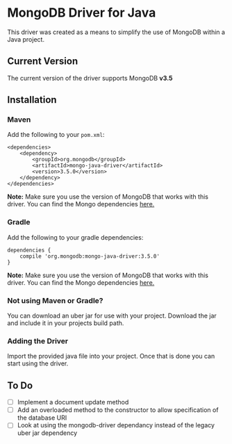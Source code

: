 # MongoDB Driver for Java

This driver was created as a means to simplify the use of MongoDB within a Java project.

## Current Version
The current version of the driver supports MongoDB **v3.5**
## Installation
### Maven
Add the following to your `pom.xml`:
```
<dependencies>
    <dependency>
        <groupId>org.mongodb</groupId>
        <artifactId>mongo-java-driver</artifactId>
        <version>3.5.0</version>
    </dependency>
</dependencies>
```
**Note:** Make sure you use the version of MongoDB that works with this driver. You can find the Mongo dependencies [here.](https://mongodb.github.io/mongo-java-driver/)
### Gradle
Add the following to your gradle dependencies:
```
dependencies {
    compile 'org.mongodb:mongo-java-driver:3.5.0'
}
```
**Note:** Make sure you use the version of MongoDB that works with this driver. You can find the Mongo dependencies [here.](https://mongodb.github.io/mongo-java-driver/)

### Not using Maven or Gradle?
You can download an uber jar for use with your project. Download the jar and include it in your projects build path.

### Adding the Driver
Import the provided java file into your project. Once that is done you can start using the driver.
  
## To Do
- [ ] Implement a document update method
- [ ] Add an overloaded method to the constructor to allow specification of the database URI
- [ ] Look at using the mongodb-driver dependancy instead of the legacy uber jar dependency
